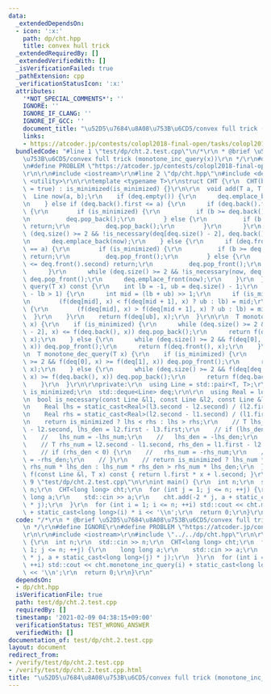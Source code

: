 ```yaml
---
data:
  _extendedDependsOn:
  - icon: ':x:'
    path: dp/cht.hpp
    title: convex hull trick
  _extendedRequiredBy: []
  _extendedVerifiedWith: []
  _isVerificationFailed: true
  _pathExtension: cpp
  _verificationStatusIcon: ':x:'
  attributes:
    '*NOT_SPECIAL_COMMENTS*': ''
    IGNORE: ''
    IGNORE_IF_CLANG: ''
    IGNORE_IF_GCC: ''
    document_title: "\u52D5\u7684\u8A08\u753B\u6CD5/convex full trick (monotone_inc_query(x))"
    links:
    - https://atcoder.jp/contests/colopl2018-final-open/tasks/colopl2018_final_c
  bundledCode: "#line 1 \"test/dp/cht.2.test.cpp\"\n/*\r\n * @brief \u52D5\u7684\u8A08\
    \u753B\u6CD5/convex full trick (monotone_inc_query(x))\r\n */\r\n#define IGNORE\r\
    \n#define PROBLEM \"https://atcoder.jp/contests/colopl2018-final-open/tasks/colopl2018_final_c\"\
    \r\n\r\n#include <iostream>\r\n#line 2 \"dp/cht.hpp\"\n#include <deque>\r\n#include\
    \ <utility>\r\n\r\ntemplate <typename T>\r\nstruct CHT {\r\n  CHT(bool is_minimized\
    \ = true) : is_minimized(is_minimized) {}\r\n\r\n  void add(T a, T b) {\r\n  \
    \  Line now(a, b);\r\n    if (deq.empty()) {\r\n      deq.emplace_back(now);\r\
    \n    } else if (deq.back().first <= a) {\r\n      if (deq.back().first == a)\
    \ {\r\n        if (is_minimized) {\r\n          if (b >= deq.back().second) return;\r\
    \n          deq.pop_back();\r\n        } else {\r\n          if (b <= deq.back().second)\
    \ return;\r\n          deq.pop_back();\r\n        }\r\n      }\r\n      while\
    \ (deq.size() >= 2 && !is_necessary(deq[deq.size() - 2], deq.back(), now)) deq.pop_back();\r\
    \n      deq.emplace_back(now);\r\n    } else {\r\n      if (deq.front().first\
    \ == a) {\r\n        if (is_minimized) {\r\n          if (b >= deq.front().second)\
    \ return;\r\n          deq.pop_front();\r\n        } else {\r\n          if (b\
    \ <= deq.front().second) return;\r\n          deq.pop_front();\r\n        }\r\n\
    \      }\r\n      while (deq.size() >= 2 && !is_necessary(now, deq[0], deq[1]))\
    \ deq.pop_front();\r\n      deq.emplace_front(now);\r\n    }\r\n  }\r\n\r\n  T\
    \ query(T x) const {\r\n    int lb = -1, ub = deq.size() - 1;\r\n    while (ub\
    \ - lb > 1) {\r\n      int mid = (lb + ub) >> 1;\r\n      if (is_minimized) {\r\
    \n        (f(deq[mid], x) < f(deq[mid + 1], x) ? ub : lb) = mid;\r\n      } else\
    \ {\r\n        (f(deq[mid], x) > f(deq[mid + 1], x) ? ub : lb) = mid;\r\n    \
    \  }\r\n    }\r\n    return f(deq[ub], x);\r\n  }\r\n\r\n  T monotone_inc_query(T\
    \ x) {\r\n    if (is_minimized) {\r\n      while (deq.size() >= 2 && f(deq[deq.size()\
    \ - 2], x) <= f(deq.back(), x)) deq.pop_back();\r\n      return f(deq.back(),\
    \ x);\r\n    } else {\r\n      while (deq.size() >= 2 && f(deq[0], x) <= f(deq[1],\
    \ x)) deq.pop_front();\r\n      return f(deq.front(), x);\r\n    }\r\n  }\r\n\r\
    \n  T monotone_dec_query(T x) {\r\n    if (is_minimized) {\r\n      while (deq.size()\
    \ >= 2 && f(deq[0], x) >= f(deq[1], x)) deq.pop_front();\r\n      return f(deq.front(),\
    \ x);\r\n    } else {\r\n      while (deq.size() >= 2 && f(deq[deq.size() - 2],\
    \ x) >= f(deq.back(), x)) deq.pop_back();\r\n      return f(deq.back(), x);\r\n\
    \    }\r\n  }\r\n\r\nprivate:\r\n  using Line = std::pair<T, T>;\r\n\r\n  bool\
    \ is_minimized;\r\n  std::deque<Line> deq;\r\n\r\n  using Real = long double;\r\
    \n  bool is_necessary(const Line &l1, const Line &l2, const Line &l3) const {\r\
    \n    Real lhs = static_cast<Real>(l3.second - l2.second) / (l2.first - l3.first);\r\
    \n    Real rhs = static_cast<Real>(l2.second - l1.second) / (l1.first - l2.first);\r\
    \n    return is_minimized ? lhs < rhs : lhs > rhs;\r\n    // T lhs_num = l3.second\
    \ - l2.second, lhs_den = l2.first - l3.first;\r\n    // if (lhs_den < 0) {\r\n\
    \    //   lhs_num = -lhs_num;\r\n    //   lhs_den = -lhs_den;\r\n    // }\r\n\
    \    // T rhs_num = l2.second - l1.second, rhs_den = l1.first - l2.first;\r\n\
    \    // if (rhs_den < 0) {\r\n    //   rhs_num = -rhs_num;\r\n    //   rhs_den\
    \ = -rhs_den;\r\n    // }\r\n    // return is_minimized ? lhs_num * rhs_den <\
    \ rhs_num * lhs_den : lhs_num * rhs_den > rhs_num * lhs_den;\r\n  }\r\n\r\n  T\
    \ f(const Line &l, T x) const { return l.first * x + l.second; }\r\n};\r\n#line\
    \ 9 \"test/dp/cht.2.test.cpp\"\n\r\nint main() {\r\n  int n;\r\n  std::cin >>\
    \ n;\r\n  CHT<long long> cht;\r\n  for (int j = 1; j <= n; ++j) {\r\n    long\
    \ long a;\r\n    std::cin >> a;\r\n    cht.add(-2 * j, a + static_cast<long long>(j)\
    \ * j);\r\n  }\r\n  for (int i = 1; i <= n; ++i) std::cout << cht.monotone_inc_query(i)\
    \ + static_cast<long long>(i) * i << '\\n';\r\n  return 0;\r\n}\r\n"
  code: "/*\r\n * @brief \u52D5\u7684\u8A08\u753B\u6CD5/convex full trick (monotone_inc_query(x))\r\
    \n */\r\n#define IGNORE\r\n#define PROBLEM \"https://atcoder.jp/contests/colopl2018-final-open/tasks/colopl2018_final_c\"\
    \r\n\r\n#include <iostream>\r\n#include \"../../dp/cht.hpp\"\r\n\r\nint main()\
    \ {\r\n  int n;\r\n  std::cin >> n;\r\n  CHT<long long> cht;\r\n  for (int j =\
    \ 1; j <= n; ++j) {\r\n    long long a;\r\n    std::cin >> a;\r\n    cht.add(-2\
    \ * j, a + static_cast<long long>(j) * j);\r\n  }\r\n  for (int i = 1; i <= n;\
    \ ++i) std::cout << cht.monotone_inc_query(i) + static_cast<long long>(i) * i\
    \ << '\\n';\r\n  return 0;\r\n}\r\n"
  dependsOn:
  - dp/cht.hpp
  isVerificationFile: true
  path: test/dp/cht.2.test.cpp
  requiredBy: []
  timestamp: '2021-02-09 04:38:15+09:00'
  verificationStatus: TEST_WRONG_ANSWER
  verifiedWith: []
documentation_of: test/dp/cht.2.test.cpp
layout: document
redirect_from:
- /verify/test/dp/cht.2.test.cpp
- /verify/test/dp/cht.2.test.cpp.html
title: "\u52D5\u7684\u8A08\u753B\u6CD5/convex full trick (monotone_inc_query(x))"
---
```

